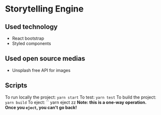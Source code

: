 
# Storytelling Engine

## Used technology
- React bootstrap
- Styled components

## Used open source medias
- Unsplash free API for images


## Scripts

To run locally the project:
`` yarn start ``
To test:
`` yarn test ``
To build the project:
`` yarn build ``
To eject:
`` yarn eject zz
**Note: this is a one-way operation. Once you `eject`, you can't go back!**

